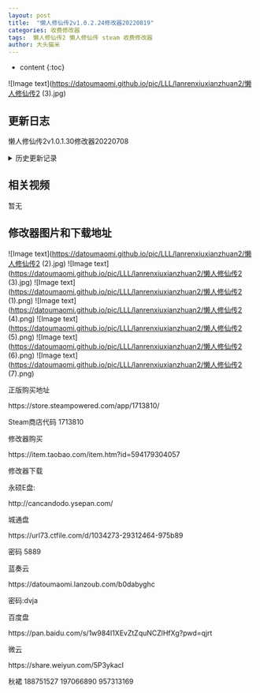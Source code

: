```yaml
---
layout: post
title:  "懒人修仙传2v1.0.2.24修改器20220819"
categories: 收费修改器
tags:  懒人修仙传2 懒人修仙传 steam 收费修改器
author: 大头猫米
---
```


* content
{:toc}

![Image text](https://datoumaomi.github.io/pic/LLL/lanrenxiuxianzhuan2/懒人修仙传2 (3).jpg)





##  更新日志

懒人修仙传2v1.0.1.30修改器20220708




<details>
<summary>历史更新记录</summary>
懒人修仙传2修改器先行版20220622
<p></p>先行版.做了部分功能
<p></p>
<p></p>懒人修仙传2v1.0.1.8修改器先行版20220623
<p></p>增加了物品数量修改
<p></p>通过修改装备数量后出售可以获得金钱
<p></p>自动识别装备或非装备,自动屏蔽不能修改的属性
<p></p>强化等级超过15会被自动订正为15
<p></p>增加了自动15级强化的功能
<p></p>
<p></p>懒人修仙传2v1.0.1.8修改器先行版20220623v2
<p></p>增加了年进度、年龄、寿元的修改
<p></p>修复了功法等级经验读取错误的bug
<p></p>
<p></p>懒人修仙传2v1.0.1.8修改器先行版20220623v3
<p></p>增加了轻变的历练修改
<p></p>增加了境界点的修改
<p></p>
<p></p>懒人修仙传2v1.0.1.8修改器先行版20220623v4
<p></p>修复了右键点击装备无法读取到装备属性的bug
<p></p>
<p></p>懒人修仙传2v1.0.1.8修改器先行版20220623v5
<p></p>增加了商店库存的修改
<p></p>增加了宠物亲密度的修改
<p></p>锁定物品数量可能导致闪退,改成热键修改,对有需要修改数量的物品,按F2热键修改即可
<p></p>也可以避免物品太多,丢弃麻烦.
<p></p>
<p></p>懒人修仙传2v1.0.1.8修改器先行版20220624
<p></p>增加了灵气修改
<p></p>不稳定的一击必杀功能移到测试页面.
<p></p>增加了商店售价修改
<p></p>增加了商店单个商品数量修改
<p></p>增加了鉴定费为0的修改
<p></p>
<p></p>懒人修仙传2v1.0.1.11修改器先行版20220625
<p></p>日常更新,支持1.0.1.11版本,修复了一个小bug
<p></p>
<p></p>懒人修仙传2v1.0.1.11修改器先行版20220626
<p></p>原版增加铜板修改
<p></p>轻变增加铜板、善恶、活力修改
<p></p>增加了快速完成代办
<p></p>增加了快速炼药、最大炼药
<p></p>
<p></p>懒人修仙传2v1.0.1.16修改器先行版20220626
<p></p>修复寿元已经时无法读取到年龄的bug
<p></p>自动强化可以设定等级,方便刷强化经验
<p></p>消耗品词条修改增加到3条,增加了参数2修改
<p></p>增加了背包容量修改
<p></p>
<p></p>懒人修仙传2v1.0.1.16修改器先行版20220627
<p></p>增加了物品使用次数的修改,对于那些有使用次数限制的物品,可以无限使用了。
<p></p>修正了消耗品词条修改功能，不会再读取错误了。
<p></p>但读取之前要先重置词条。
<p></p>确认了功法经验修改引起的物品弹窗报错的bug，予以修复
<p></p>修改功法经验前务必确认读取正确再修改。
<p></p>
<p></p>懒人修仙传2v1.0.1.16修改器20220627
<p></p>开着修改器玩着玩着就到了最后一关.
<p></p>修改器取消先行版的字样,可以愉快使用了.
<p></p>修复使用次数读取可能无效的bug
<p></p>修复灵气锁定无效的bug
<p></p>增加了轻变的"天南战功"的修改
<p></p>修复了锁定历练可能导致的bug
<p></p>增加了打开存档路径的按钮,方便备份、分享存档
<p></p>
<p></p>懒人修仙传2v1.0.1.16修改器20220627v2
<p></p>修复了打开存档文件夹报错的bug
<p></p>
<p></p>懒人修仙传2v1.0.1.17修改器20220628
<p></p>日常更新支持新版
<p></p>增加了兽栏经验值修改
<p></p>
<p></p>懒人修仙传2v1.0.1.24修改器20220702
<p></p>增加了装备词条的修改
<p></p>
<p></p>懒人修仙传2v1.0.1.24修改器20220703
<p></p>增加了buff回合数的修改
<p></p>装备词条数增加到10条
<p></p>修复了强化等级读取不正确的bug
<p></p>修复了自动强化某些情况下无效的bug
<p></p>
<p></p>懒人修仙传2v1.0.1.24修改器20220703v2
<p></p>分离出单独的装备每个词条的修改按钮,以免误改
<p></p>
<p></p>懒人修仙传2v1.0.1.24修改器20220704
<p></p>优化了装备词条修改，会自动识别词条数量进行读取和修改
<p></p>增加了人物六围提升值的修改，注意是六维提升值，不是基础六维
<p></p>
<p></p>懒人修仙传2v1.0.1.24修改器20220705
<p></p>增加了游戏年、游戏年进度的修改
<p></p>增加了BUFF自动清零
<p></p>
<p></p>懒人修仙传2v1.0.1.24修改器20220706
<p></p>优化代码,提高了初始化速度
<p></p>锁定时间变更为冻结时间,避免存读档导致的错误
<p></p>冻结时间直接暂停时钟
<p></p>修复了功法可能读取无效的bug
<p></p>
<p></p>懒人修仙传2v1.0.1.27修改器20220706
<p></p>日常更新支持新版游戏
<p></p>删掉了一些无用的功能
<p></p>
<p></p>懒人修仙传2v1.0.1.29修改器20220707
<p></p>日常更新
<p></p>增加了原版的善恶修改功能
<p></p>
<p></p>懒人修仙传2v1.0.1.29修改器20220707v2
<p></p>修复原版善恶格子没点亮的bug
<p></p>
<p></p>懒人修仙传2v1.0.1.29修改器20220707v3
<p></p>优化了消耗品词条代码,不再需要重置
<p></p>直接即可读取
<p></p>
<p></p>懒人修仙传2v1.0.1.29修改器20220707v4
<p></p>修复了buff读取无效的bug
<p></p>整合了装备词条和消耗品词条,使用起来更方便
<p></p>
<p></p>懒人修仙传2v1.0.1.29修改器20220707v5
<p></p>修复了自动强化无法点击的bug
<p></p>
<p></p>懒人修仙传2v1.0.1.30修改器20220708
<p></p>增加了相马值的修改
<p></p>由于发现有刷新时间超长的商店,所以恢复了商店刷新时间修改功能
<p></p>
懒人修仙传2v1.0.1.32修改器20220710<p></p>
日常更新支持1.0.1.32版<p></p>
历练、铜板等资源修改方式变更.需要任意加1个技能后读取<p></p>
<p></p>
懒人修仙传2v1.0.1.32修改器20220710v2<p></p>
修正历练、资源修改导致的崩溃问题。<p></p>
修改历练、资源的方法为双击格子或按回车<p></p>
<p></p>
懒人修仙传2v1.0.1.32修改器20220710v3<p></p>
修复了人物六维修改不显示使用说明的bug<p></p>
<p></p>
懒人修仙传2v1.0.2.4修改器20220719<p></p>
日常更新<p></p>
<p></p>
懒人修仙传2v1.0.2.4修改器20220719v2<p></p>
修复当前buff读取可能无效的bug<p></p>
<p></p>
懒人修仙传2v1.0.2.4修改器20220719v3<p></p>
增肌法宝词条读取和修改<p></p>
<p></p>
懒人修仙传2v1.0.2.21修改器20220810<p></p>
修复了宠物等级读取错误的bug<p></p>
增加了宠物探险的修改<p></p>
<p></p>
懒人修仙传2v1.0.2.24修改器20220819<p></p>
增加了按住F3自动连击鼠标左键的功能<p></p>






</details>

## 相关视频
暂无

## 修改器图片和下载地址

![Image text](https://datoumaomi.github.io/pic/LLL/lanrenxiuxianzhuan2/懒人修仙传2 (2).jpg)
![Image text](https://datoumaomi.github.io/pic/LLL/lanrenxiuxianzhuan2/懒人修仙传2 (3).jpg)
![Image text](https://datoumaomi.github.io/pic/LLL/lanrenxiuxianzhuan2/懒人修仙传2 (1).png)
![Image text](https://datoumaomi.github.io/pic/LLL/lanrenxiuxianzhuan2/懒人修仙传2 (4).png)
![Image text](https://datoumaomi.github.io/pic/LLL/lanrenxiuxianzhuan2/懒人修仙传2 (5).png)
![Image text](https://datoumaomi.github.io/pic/LLL/lanrenxiuxianzhuan2/懒人修仙传2 (6).png)
![Image text](https://datoumaomi.github.io/pic/LLL/lanrenxiuxianzhuan2/懒人修仙传2 (7).png)









正版购买地址
<p></p>
https://store.steampowered.com/app/1713810/
<p></p>
Steam商店代码 1713810
<p></p>
修改器购买
<p></p>
https://item.taobao.com/item.htm?id=594179304057
<p></p>
修改器下载
<p></p>
永硕E盘:
<p></p>
http://cancandodo.ysepan.com/
<p></p>
<p></p>
城通盘
<p></p>
https://url73.ctfile.com/d/1034273-29312464-975b89
<p></p>
密码 5889
<p></p>
<p></p>
蓝奏云
<p></p>
https://datoumaomi.lanzoub.com/b0dabyghc
<p></p>
密码:dvja
<p></p>
<p></p>
百度盘
<p></p>
https://pan.baidu.com/s/1w984I1XEvZtZquNCZlHfXg?pwd=qjrt
<p></p>
<p></p>
微云
<p></p>
https://share.weiyun.com/5P3ykacI
<p></p>

<p>秋裙 188751527 197066890 957313169</p>
